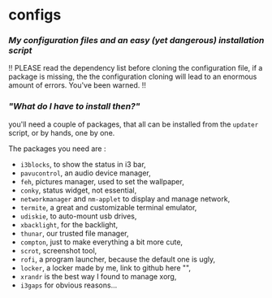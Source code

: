# configs
### *My configuration files and an easy (yet dangerous) installation script*

!! PLEASE read the dependency list before cloning the configuration file, if a package is missing, the the configuration cloning will lead to an enormous amount of errors. You've been warned. !!

### *"What do I have to install then?"*
you'll need a couple of packages, that all can be installed from the `updater` script, or by hands, one by one.

The packages you need are :
- `i3blocks`, to show the status in i3 bar,
- `pavucontrol`, an audio device manager,
- `feh`, pictures manager, used to set the wallpaper,
- `conky`, status widget, not essential,
- `networkmanager` and `nm-applet` to display and manage network,
- `termite`, a great and customizable terminal emulator,
- `udiskie`, to auto-mount usb drives,
- `xbacklight`, for the backlight,
- `thunar`, our trusted file manager,
- `compton`, just to make everything a bit more cute,
- `scrot`, screenshot tool,
- `rofi`, a program launcher, because the default one is ugly,
- `locker`, a locker made by me, link to github here "",
- `xrandr` is the best way I found to manage xorg,
- `i3gaps` for obvious reasons...
